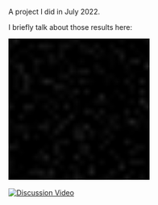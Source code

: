 A project I did in July 2022.

I briefly talk about those results here:

<img src="https://github.com/Kinvert/resume/blob/main/ml/autoencoders/mnist_visualizations_1_train_history/zzzmnist_autoencoder_vis.gif" width="280" height="280"/>

[![Discussion Video](https://img.youtube.com/vi/L52H2fggL5U/0.jpg)](https://www.youtube.com/watch?v=L52H2fggL5U&t=16s "Discussion Video")

